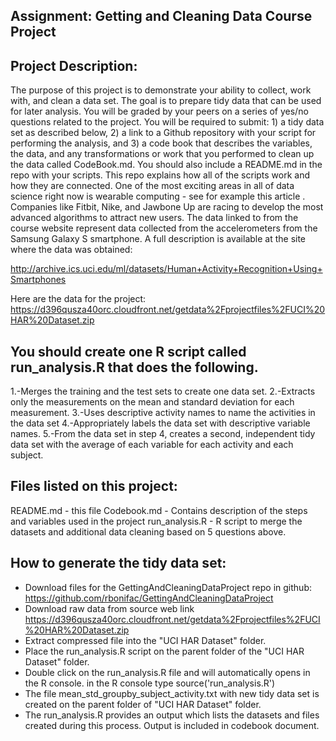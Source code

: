 ## Assignment: Getting and Cleaning Data Course Project

## Project Description:
The purpose of this project is to demonstrate your ability to collect, work with, and clean a data set. The goal is to prepare tidy data that can be used for later analysis. You will be graded by your peers on a series of yes/no questions related to the project. You will be required to submit: 1) a tidy data set as described below, 2) a link to a Github repository with your script for performing the analysis, and 3) a code book that describes the variables, the data, and any transformations or work that you performed to clean up the data called CodeBook.md. You should also include a README.md in the repo with your scripts. This repo explains how all of the scripts work and how they are connected.
One of the most exciting areas in all of data science right now is wearable computing - see for example this article . Companies like Fitbit, Nike, and Jawbone Up are racing to develop the most advanced algorithms to attract new users. The data linked to from the course website represent data collected from the accelerometers from the Samsung Galaxy S smartphone. A full description is available at the site where the data was obtained:

http://archive.ics.uci.edu/ml/datasets/Human+Activity+Recognition+Using+Smartphones 

Here are the data for the project:
https://d396qusza40orc.cloudfront.net/getdata%2Fprojectfiles%2FUCI%20HAR%20Dataset.zip 

## You should create one R script called run_analysis.R that does the following. 
1.-Merges the training and the test sets to create one data set.
2.-Extracts only the measurements on the mean and standard deviation for each measurement. 
3.-Uses descriptive activity names to name the activities in the data set
4.-Appropriately labels the data set with descriptive variable names. 
5.-From the data set in step 4, creates a second, independent tidy data set with the average of each variable for each activity and each subject.

## Files listed on this project:
README.md - this file
Codebook.md - Contains description of the steps and variables used in the project
run_analysis.R - R script to merge the datasets and additional data cleaning based on 5 questions above.

## How to generate the tidy data set:

- Download files for the GettingAndCleaningDataProject repo in github: https://github.com/rbonifac/GettingAndCleaningDataProject
- Download raw data from source web link https://d396qusza40orc.cloudfront.net/getdata%2Fprojectfiles%2FUCI%20HAR%20Dataset.zip
- Extract compressed file into the "UCI HAR Dataset" folder.
- Place the run_analysis.R script on the parent folder of the "UCI HAR Dataset" folder.
- Double click on the run_analysis.R file and will automatically opens in the R console. in the R console type source('run_analysis.R')
- The file mean_std_groupby_subject_activity.txt with new tidy data set is created on the parent folder of "UCI HAR Dataset" folder.
- The run_analysis.R provides an output which lists the datasets and files created during this process. Output is included in codebook document.
